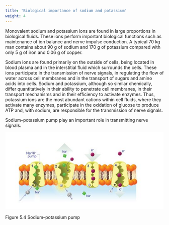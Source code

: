 ```yaml
---
title: 'Biological importance of sodium and potassium'
weight: 4
---
```


<!-- **5.4 Biological importance of sodium and potassium** -->

Monovalent sodium and potassium ions are found in large proportions in biological fluids. These ions perform important biological functions such as maintenance of ion balance and nerve impulse conduction. A typical 70 kg man contains about 90 g of sodium and 170 g of potassium compared with only 5 g of iron and 0.06 g of copper.

Sodium ions are found primarily on the outside of cells, being located in blood plasma and in the interstitial fluid which surrounds the cells. These ions participate in the transmission of nerve signals, in regulating the flow of water across cell membranes and in the transport of sugars and amino acids into cells. Sodium and potassium, although so similar chemically, differ quantitatively in their ability to penetrate cell membranes, in their transport mechanisms and in their efficiency to activate enzymes. Thus, potassium ions are the most abundant cations within cell fluids, where they activate many enzymes, participate in the oxidation of glucose to produce ATP and, with sodium, are responsible for the transmission of nerve signals.

Sodium–potassium pump play an important role in transmitting nerve signals.  

![sodium potasium pump](../chapter4.JPG)

Figure 5.4 Sodium–potassium pump